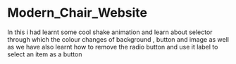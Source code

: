 # Modern_Chair_Website
 In this i had learnt some cool shake animation and learn about selector through which the colour changes of background , button and image as well as we have also learnt how to remove the radio button and use it label to select an item as a button
